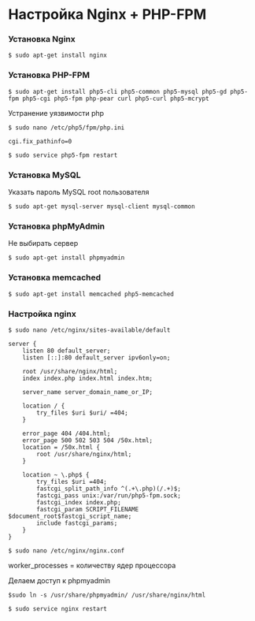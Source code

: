# Настройка Nginx + PHP-FPM

### Установка Nginx
```
$ sudo apt-get install nginx
```

### Установка PHP-FPM
```
$ sudo apt-get install php5-cli php5-common php5-mysql php5-gd php5-fpm php5-cgi php5-fpm php-pear curl php5-curl php5-mcrypt
```
Устранение уязвимости php
```
$ sudo nano /etc/php5/fpm/php.ini
```
```
cgi.fix_pathinfo=0
```
```
$ sudo service php5-fpm restart
```
### Установка MySQL 
Указать пароль MySQL root пользователя
```
$ sudo apt-get mysql-server mysql-client mysql-common
```

### Установка phpMyAdmin
Не выбирать сервер
```
$ sudo apt-get install phpmyadmin
```

### Установка memcached
```
$ sudo apt-get install memcached php5-memcached
```

### Настройка nginx
```
$ sudo nano /etc/nginx/sites-available/default
```

```
server {
    listen 80 default_server;
    listen [::]:80 default_server ipv6only=on;

    root /usr/share/nginx/html;
    index index.php index.html index.htm;

    server_name server_domain_name_or_IP;

    location / {
        try_files $uri $uri/ =404;
    }

    error_page 404 /404.html;
    error_page 500 502 503 504 /50x.html;
    location = /50x.html {
        root /usr/share/nginx/html;
    }

    location ~ \.php$ {
        try_files $uri =404;
        fastcgi_split_path_info ^(.+\.php)(/.+)$;
        fastcgi_pass unix:/var/run/php5-fpm.sock;
        fastcgi_index index.php;
        fastcgi_param SCRIPT_FILENAME $document_root$fastcgi_script_name;
        include fastcgi_params;
    }
}
```
```
$ sudo nano /etc/nginx/nginx.conf
```
worker_processes = количеству ядер процессора

Делаем доступ к phpmyadmin
```
$sudo ln -s /usr/share/phpmyadmin/ /usr/share/nginx/html
```

```
$ sudo service nginx restart
```
